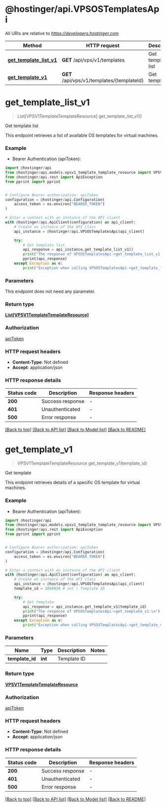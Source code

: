 # @hostinger/api.VPSOSTemplatesApi

All URIs are relative to *https://developers.hostinger.com*

Method | HTTP request | Description
------------- | ------------- | -------------
[**get_template_list_v1**](VPSOSTemplatesApi.md#get_template_list_v1) | **GET** /api/vps/v1/templates | Get template list
[**get_template_v1**](VPSOSTemplatesApi.md#get_template_v1) | **GET** /api/vps/v1/templates/{templateId} | Get template


# **get_template_list_v1**
> List[VPSV1TemplateTemplateResource] get_template_list_v1()

Get template list

This endpoint retrieves a list of available OS templates for virtual machines.

### Example

* Bearer Authentication (apiToken):

```python
import @hostinger/api
from @hostinger/api.models.vpsv1_template_template_resource import VPSV1TemplateTemplateResource
from @hostinger/api.rest import ApiException
from pprint import pprint


# Configure Bearer authorization: apiToken
configuration = @hostinger/api.Configuration(
    access_token = os.environ["BEARER_TOKEN"]
)

# Enter a context with an instance of the API client
with @hostinger/api.ApiClient(configuration) as api_client:
    # Create an instance of the API class
    api_instance = @hostinger/api.VPSOSTemplatesApi(api_client)

    try:
        # Get template list
        api_response = api_instance.get_template_list_v1()
        print("The response of VPSOSTemplatesApi->get_template_list_v1:\n")
        pprint(api_response)
    except Exception as e:
        print("Exception when calling VPSOSTemplatesApi->get_template_list_v1: %s\n" % e)
```



### Parameters

This endpoint does not need any parameter.

### Return type

[**List[VPSV1TemplateTemplateResource]**](VPSV1TemplateTemplateResource.md)

### Authorization

[apiToken](../README.md#apiToken)

### HTTP request headers

 - **Content-Type**: Not defined
 - **Accept**: application/json

### HTTP response details

| Status code | Description | Response headers |
|-------------|-------------|------------------|
**200** | Success response |  -  |
**401** | Unauthenticated |  -  |
**500** | Error response |  -  |

[[Back to top]](#) [[Back to API list]](../README.md#documentation-for-api-endpoints) [[Back to Model list]](../README.md#documentation-for-models) [[Back to README]](../README.md)

# **get_template_v1**
> VPSV1TemplateTemplateResource get_template_v1(template_id)

Get template

This endpoint retrieves details of a specific OS template for virtual machines.

### Example

* Bearer Authentication (apiToken):

```python
import @hostinger/api
from @hostinger/api.models.vpsv1_template_template_resource import VPSV1TemplateTemplateResource
from @hostinger/api.rest import ApiException
from pprint import pprint


# Configure Bearer authorization: apiToken
configuration = @hostinger/api.Configuration(
    access_token = os.environ["BEARER_TOKEN"]
)

# Enter a context with an instance of the API client
with @hostinger/api.ApiClient(configuration) as api_client:
    # Create an instance of the API class
    api_instance = @hostinger/api.VPSOSTemplatesApi(api_client)
    template_id = 2868928 # int | Template ID

    try:
        # Get template
        api_response = api_instance.get_template_v1(template_id)
        print("The response of VPSOSTemplatesApi->get_template_v1:\n")
        pprint(api_response)
    except Exception as e:
        print("Exception when calling VPSOSTemplatesApi->get_template_v1: %s\n" % e)
```



### Parameters


Name | Type | Description  | Notes
------------- | ------------- | ------------- | -------------
 **template_id** | **int**| Template ID | 

### Return type

[**VPSV1TemplateTemplateResource**](VPSV1TemplateTemplateResource.md)

### Authorization

[apiToken](../README.md#apiToken)

### HTTP request headers

 - **Content-Type**: Not defined
 - **Accept**: application/json

### HTTP response details

| Status code | Description | Response headers |
|-------------|-------------|------------------|
**200** | Success response |  -  |
**401** | Unauthenticated |  -  |
**500** | Error response |  -  |

[[Back to top]](#) [[Back to API list]](../README.md#documentation-for-api-endpoints) [[Back to Model list]](../README.md#documentation-for-models) [[Back to README]](../README.md)

